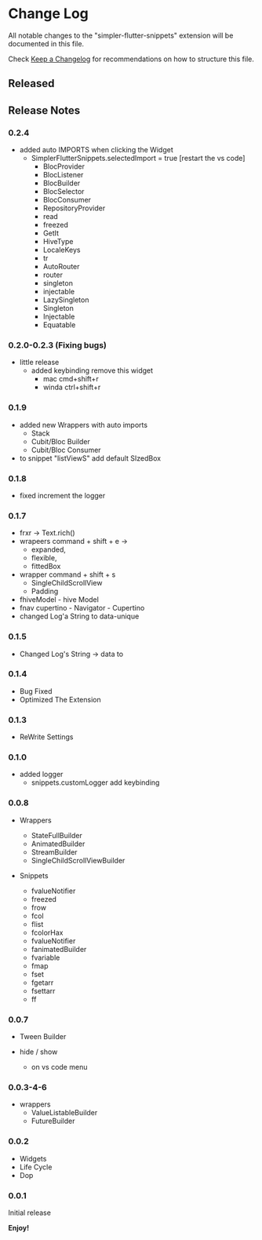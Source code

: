 # Change Log

All notable changes to the "simpler-flutter-snippets" extension will be documented in this file.

Check [Keep a Changelog](http://keepachangelog.com/) for recommendations on how to structure this file.

## Released


## Release Notes
### 0.2.4 
  - added auto IMPORTS when clicking the Widget 
    - SimplerFlutterSnippets.selectedImport = true [restart the vs code]
      - BlocProvider
      - BlocListener
      - BlocBuilder
      - BlocSelector
      - BlocConsumer
      - RepositoryProvider
      - read
      - freezed
      - GetIt
      - HiveType
      - LocaleKeys
      - tr
      - AutoRouter
      - router
      - singleton
      - injectable
      - LazySingleton
      - Singleton
      - Injectable
      - Equatable

### 0.2.0-0.2.3 (Fixing bugs)
  - little release 
    - added keybinding remove this widget 
      - mac cmd+shift+r
      - winda ctrl+shift+r
### 0.1.9
  - added new Wrappers with auto imports
    - Stack
    - Cubit/Bloc Builder
    - Cubit/Bloc Consumer
  - to snippet "listViewS" add default SIzedBox
### 0.1.8
  - fixed increment the logger
  
### 0.1.7
  - frxr -> Text.rich()
  - wrapeers command + shift + e -> 
    - expanded, 
    - flexible,
    - fittedBox
  - wrapper command + shift + s 
    - SingleChildScrollView
    - Padding  
  - fhiveModel - hive Model
  - fnav cupertino - Navigator - Cupertino
  - changed Log'a String to data-unique

### 0.1.5
  - Changed Log's String -> data to <CopyClipBoard>

### 0.1.4
  - Bug Fixed 
  - Optimized The Extension

### 0.1.3
  - ReWrite Settings
### 0.1.0
  - added logger
    - snippets.customLogger add keybinding

### 0.0.8
  - Wrappers
    - StateFullBuilder
    - AnimatedBuilder
    - StreamBuilder
    - SingleChildScrollViewBuilder

  - Snippets
    - fvalueNotifier
    - freezed
    - frow
    - fcol
    - flist
    - fcolorHax
    - fvalueNotifier
    - fanimatedBuilder
    - fvariable
    - fmap
    - fset
    - fgetarr
    - fsettarr
    - ff
### 0.0.7
  - Tween Builder
  
  - hide / show 
    - on vs code menu
    
### 0.0.3-4-6
  - wrappers
    - ValueListableBuilder
    - FutureBuilder
### 0.0.2
  - Widgets
  - Life Cycle
  - Dop
### 0.0.1

Initial release

**Enjoy!**
